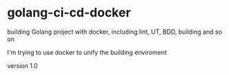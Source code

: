 # golang-ci-cd-docker
building Golang project with docker, including lint, UT, BDD, building and so on

I'm trying to use docker to unify the building enviroment

version 1.0